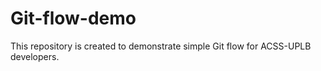 # Git-flow-demo
This repository is created to demonstrate simple Git flow for ACSS-UPLB developers.
